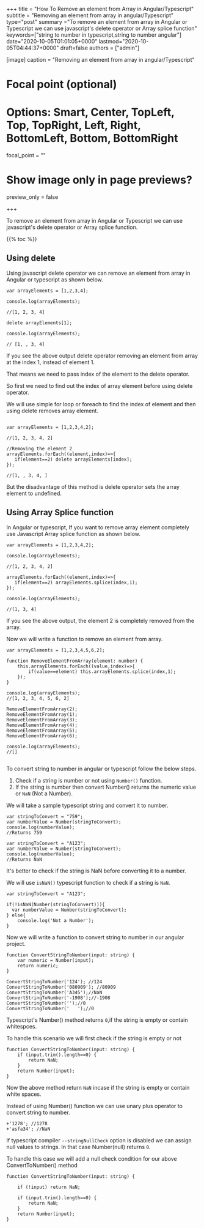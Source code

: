 +++
title = "How To Remove an element from Array in Angular/Typescript"
subtitle = "Removing an element from array in angular/Typescript"
type="post"
summary ="To remove an element from array in Angular or Typescript we can use javascript's delete operator or Array splice function"
keywords=["string to number in typescript,string to number angular"]
date="2020-10-05T01:01:05+0000"
lastmod="2020-10-05T04:44:37+0000"
draft=false
authors = ["admin"]

[image]
  caption = "Removing an element from array in angular/Typescript"

  # Focal point (optional)
  # Options: Smart, Center, TopLeft, Top, TopRight, Left, Right, BottomLeft, Bottom, BottomRight
  focal_point = ""

  # Show image only in page previews?
  preview_only = false

+++

To remove an element from array in Angular or Typescript we can use javascript's delete operator or Array splice function.

{{% toc %}}

## Using delete

Using javascript delete operator we can remove an element from array in Angular or typescript as shown below.

```
var arrayElements = [1,2,3,4];

console.log(arrayElements);

//[1, 2, 3, 4] 

delete arrayElements[1];

console.log(arrayElements);

// [1, , 3, 4] 
```

If you see the above output delete operator removing an element from array at the index 1, instead of element 1.

That means we need to pass index of the element to the delete operator.

So first we need to find out the index of array element before using delete operator.

We will use simple for loop or foreach to find the index of element and then using delete removes array element.

```

var arrayElements = [1,2,3,4,2];

//[1, 2, 3, 4, 2]

//Removing the element 2
arrayElements.forEach((element,index)=>{
   if(element==2) delete arrayElements[index];
});

//[1, , 3, 4, ] 

```

But the disadvantage of this method is delete operator sets the array element to undefined.

## Using Array Splice function

In Angular or typescript, If you want to remove array element completely use Javascript Array splice function as shown below.

```
var arrayElements = [1,2,3,4,2];

console.log(arrayElements);

//[1, 2, 3, 4, 2] 

arrayElements.forEach((element,index)=>{
   if(element==2) arrayElements.splice(index,1);
});

console.log(arrayElements);

//[1, 3, 4]
```

If you see the above output, the element 2 is completely removed from the array.

Now we will write a function to remove an element from array.

```
var arrayElements = [1,2,3,4,5,6,2];

function RemoveElementFromArray(element: number) {
    this.arrayElements.forEach((value,index)=>{
        if(value==element) this.arrayElements.splice(index,1);
    });
}

console.log(arrayElements);
//[1, 2, 3, 4, 5, 6, 2] 

RemoveElementFromArray(2);
RemoveElementFromArray(1);
RemoveElementFromArray(3);
RemoveElementFromArray(4);
RemoveElementFromArray(5);
RemoveElementFromArray(6);

console.log(arrayElements);
//[]


```

To convert string to number in angular or typescript follow the below steps. 

1. Check if a string is number or not using `Number()` function.
2. If the string is number then convert Number() returns the numeric value or `NaN` (Not a Number).

We will take a sample typescript string and convert it to number.

```
var stringToConvert = "759";
var numberValue = Number(stringToConvert);
console.log(numberValue);
//Returns 759

var stringToConvert = "A123";
var numberValue = Number(stringToConvert);
console.log(numberValue);
//Returns NaN

```

It's better to check if the string is NaN before converting it to a number.

We will use `isNaN()` typescript function to check if a string is `NaN`.

```
var stringToConvert = "A123";

if(!isNaN(Number(stringToConvert))){
  var numberValue = Number(stringToConvert);
} else{
    console.log('Not a Number');
}

```

Now we will write a function to convert string to number in our angular project.

```
function ConvertStringToNumber(input: string) {
    var numeric = Number(input);
    return numeric;
}

ConvertStringToNumber('124'); //124
ConvertStringToNumber('080909'); //80909
ConvertStringToNumber('A345');//NaN
ConvertStringToNumber('-1908');//-1908
ConvertStringToNumber('');//0
ConvertStringToNumber('   ');//0
```

Typescript's Number() method returns `0`,if the string is empty or contain whitespces.

To handle this scenario we will first check if the string is empty or not

```
function ConvertStringToNumber(input: string) { 
    if (input.trim().length==0) { 
        return NaN;
    }
    return Number(input);
}
```

Now the above method return `NaN` incase if the string is empty or contain white spaces.

Instead of using Number() function we can use unary plus operator to convert string to number.

```
+'1278'; //1278
+'asfa34'; //NaN
```

If typescript compiler `--stringNullCheck` option is disabled we can assign null values to strings. In that case Number(null) returns `0`.

To handle this case we will add a null check condition for our above ConvertToNumber() method

```
function ConvertStringToNumber(input: string) { 
    
    if (!input) return NaN;

    if (input.trim().length==0) { 
        return NaN;
    }
    return Number(input);
}

```